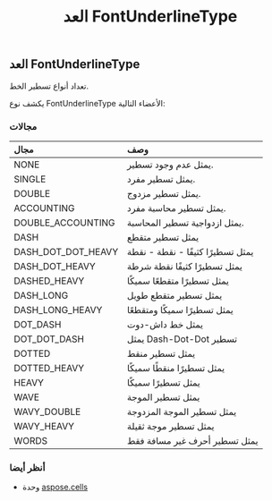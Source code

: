 ﻿---
title: العد FontUnderlineType
second_title: Aspose.Cells for Python via .NET API المراجع
description:
type: docs
weight: 2090
url: /ar/python-net/aspose.cells/fontunderlinetype/
is_root: false
---
##  العد FontUnderlineType
تعداد أنواع تسطير الخط.



يكشف نوع FontUnderlineType الأعضاء التالية:

###  مجالات
| مجال| وصف|
| :- | :- |
| NONE | يمثل عدم وجود تسطير.|
| SINGLE | يمثل تسطير مفرد.|
| DOUBLE | يمثل تسطير مزدوج.|
| ACCOUNTING | يمثل تسطير محاسبة مفرد.|
| DOUBLE_ACCOUNTING | يمثل ازدواجية تسطير المحاسبة.|
| DASH | يمثل تسطير متقطع|
| DASH_DOT_DOT_HEAVY | يمثل تسطيرًا كثيفًا - نقطة - نقطة|
| DASH_DOT_HEAVY | يمثل تسطيرًا كثيفًا نقطة شرطة|
| DASHED_HEAVY | يمثل تسطيرًا متقطعًا سميكًا|
| DASH_LONG | يمثل تسطير متقطع طويل|
| DASH_LONG_HEAVY | يمثل تسطيرًا سميكًا ومتقطعًا|
| DOT_DASH | يمثل خط داش-دوت|
| DOT_DOT_DASH | يمثل Dash-Dot-Dot تسطير|
| DOTTED | يمثل تسطير منقط|
| DOTTED_HEAVY | يمثل تسطيرًا منقطًا سميكًا|
| HEAVY | يمثل تسطيرًا سميكًا|
| WAVE | يمثل تسطير الموجة|
| WAVY_DOUBLE | يمثل تسطير الموجة المزدوجة|
| WAVY_HEAVY |يمثل تسطير موجة ثقيلة|
| WORDS | يمثل تسطير أحرف غير مسافة فقط|



###  أنظر أيضا
* وحدة [aspose.cells](..)

